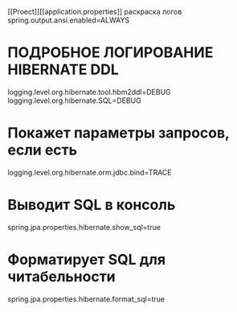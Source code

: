 [[Proect]][[application.properties]]
раскраска логов  
spring.output.ansi.enabled=ALWAYS

# ПОДРОБНОЕ ЛОГИРОВАНИЕ HIBERNATE DDL  
logging.level.org.hibernate.tool.hbm2ddl=DEBUG  
logging.level.org.hibernate.SQL=DEBUG  
# Покажет параметры запросов, если есть  
logging.level.org.hibernate.orm.jdbc.bind=TRACE  
# Выводит SQL в консоль  
spring.jpa.properties.hibernate.show_sql=true  
# Форматирует SQL для читабельности  
spring.jpa.properties.hibernate.format_sql=true